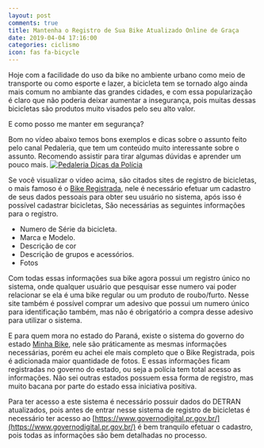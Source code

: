 ```yaml
---
layout: post
comments: true
title: Mantenha o Registro de Sua Bike Atualizado Online de Graça
date: 2019-04-04 17:16:00
categories: ciclismo
icon: fas fa-bicycle
---
```


Hoje com a facilidade do uso da bike no ambiente urbano como meio de transporte ou como esporte e lazer, a bicicleta tem se tornado algo ainda mais comum no ambiante das grandes cidades, e com essa popularização é claro que não poderia deixar aumentar a insegurança, pois muitas dessas bicicletas são produtos muito visados pelo seu alto valor.  

E como posso me manter em segurança?

Bom no vídeo abaixo temos bons exemplos e dicas sobre o assunto feito pelo canal Pedaleria, que tem um conteúdo muito interessante sobre o assunto. Recomendo assistir para tirar algumas dúvidas e aprender um pouco mais.
[![Pedaleria Dicas da Polícia](https://img.youtube.com/vi/lSwczRklyig/0.jpg)](https://www.youtube.com/watch?v=lSwczRklyig)

Se você visualizar o vídeo acima, são citados sites de registro de bicicletas, o mais famoso é o [Bike Registrada](https://bikeregistrada.com.br/), nele é necessário efetuar um cadastro de seus dados pessoais para obter seu usuário no sistema, após isso é possível cadastrar bicicletas, São necessárias as seguintes informações para o registro.

- Numero de Série da bicicleta.
- Marca e Modelo.
- Descrição de cor
- Descrição de grupos e acessórios.
- Fotos

Com todas essas informações sua bike agora possui um registro único no sistema, onde qualquer usuário que pesquisar esse numero vai poder relacionar se ela é uma bike regular ou um produto de roubo/furto. Nesse site também é possível comprar um adesivo que possui um numero único para identificação também, mas não é obrigatório a compra desse adesivo para utilizar o sistema.

E para quem mora no estado do Paraná, existe o sistema do governo do estado [Minha Bike](http://www.minhabike.pr.gov.br/), nele são práticamente as mesmas informações necessárias, porém eu achei ele mais completo que o Bike Registrada, pois é adicionada maior quantidade de fotos. E essas informações ficam registradas no governo do estado, ou seja a polícia tem total acesso as informações. Não sei outras estados possuem essa forma de registro, mas muito bacana por parte do estado essa iniciativa positiva.

Para ter acesso a este sistema é necessário possuir dados do DETRAN atualizados, pois antes de entrar nesse sistema de registro de bicicletas é necessário ter acesso ao [https://www.governodigital.pr.gov.br/](https://www.governodigital.pr.gov.br/) é bem tranquilo efetuar o cadastro, pois todas as informações são bem detalhadas no processo.

